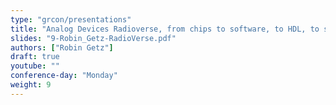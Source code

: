 ```yaml
---
type: "grcon/presentations"
title: "Analog Devices Radioverse, from chips to software, to HDL, to systems"
slides: "9-Robin_Getz-RadioVerse.pdf"
authors: ["Robin Getz"]
draft: true
youtube: ""
conference-day: "Monday"
weight: 9
---
```

